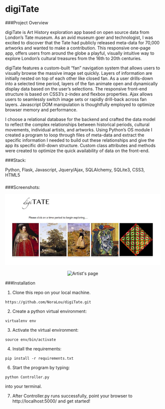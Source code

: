 digiTate
========
###Project Overview

digiTate is  Art History exploration app based on open source data from London’s Tate museum.  As an avid museum goer and technologist, I was excited to discover that the Tate had publicly released meta-data for 70,000 artworks and wanted to make a contribution.  This responsive one-page app, offers users from around the globe a playful, visually intuitive way to explore London’s cultural treasures from the 16th to 20th centuries.
 
digiTate features a custom-built “fan” navigation system that allows users to visually browse the massive image set quickly.  Layers of information are initially nested on top of each other like closed fan.  As a user drills-down into a selected time period, layers of the fan animate open and dynamically display data based on the user’s selections.  The responsive front-end structure is based on CSS3’s z-index and flexbox properties.  Ajax allows users to seamlessly switch image sets or rapidly drill-back across fan layers.  Javascript DOM manipulation is thoughtfully employed to optimize browser memory and performance.

I choose a relational database for the backend and crafted the data model to reflect the complex relationships between historical periods, cultural movements, individual artists, and artworks.  Using Python’s OS module I created a program to loop through files of meta-data and extract the specific information I needed to build out these relationships and give the app its specific drill-down structure.  Custom class attributes and methods were created to optimize the quick availability of data on the front-end.

###Stack:
    
Python, Flask, Javascript, Jquery/Ajax, SQLAlchemy, SQLite3, CSS3, HTML5

###

###Screenshots: 
<p align="center">
  <img align="center" src="/screenshots/Github.jpg" alt="Overview layer">
  <br/>
  <br/>
  <img align="center" src="/screenshots/gif/Best_Screencast.gif" alt="Artist's page">
</p>
  

<!--<img src = "/screenshots/gif/750px/18sec_1080.gif">-->

###Installation 

1. Clone this repo on your local machine.

  ```
  https://github.com/NoraLou/digiTate.git
  ```
2. Create a python virtual environment:

  ```
  virtualenv env
  ```
3. Activate the virtual environment:

  ```
  source env/bin/activate
  ```
4. Install the requirements:

  ```
  pip install -r requirements.txt
  ```

6. Start the program by typing:
  ```
  python Controller.py
  ```
  into your terminal. 

7.  After Controller.py runs successfully, point your browser to http://localhost:5000/ and get started!
 


  
